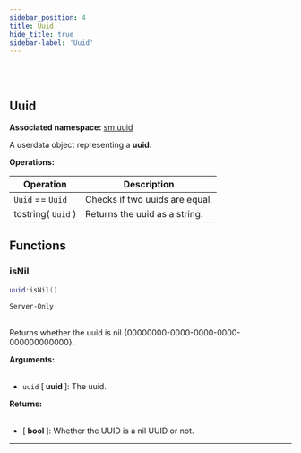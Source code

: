 ```yaml
---
sidebar_position: 4
title: Uuid
hide_title: true
sidebar-label: 'Uuid'
---
```


<br></br>

## Uuid

**Associated namespace:** [sm.uuid](/lua/Game-Script-Environment/Static-Functions/sm.uuid)

A userdata object representing a <strong>uuid</strong>.

<strong>Operations:</strong>

| Operation   | Description |
| ----------- | ----------- |
| <code>Uuid</code> == <code>Uuid</code> | Checks if two uuids are equal. |
| tostring( <code>Uuid</code> ) | Returns the uuid as a string. |

## Functions

### isNil

```lua
uuid:isNil()
```
<code>Server-Only</code> <br></br>

Returns whether the uuid is nil {00000000-0000-0000-0000-000000000000}.

<strong>Arguments:</strong> <br></br>

- <code>uuid</code> [<strong> uuid </strong>]: The uuid.

<strong>Returns:</strong> <br></br>

- [<strong> bool </strong>]: Whether the UUID is a nil UUID or not.

---


























